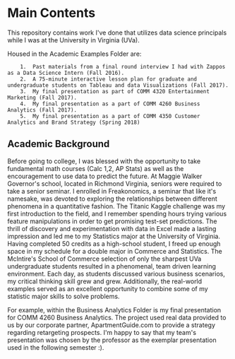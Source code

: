 # Main Contents

This repository contains work I've done that utilizes data science principals while I was at the University in Virginia (UVa).

Housed in the Academic Examples Folder are:

        1.	Past materials from a final round interview I had with Zappos as a Data Science Intern (Fall 2016).
        2.	A 75-minute interactive lesson plan for graduate and undergraduate students on Tableau and data Visualizations (Fall 2017).
        3.	My final presentation as part of COMM 4320 Entertainment Marketing (Fall 2017).
        4.	My final presentation as a part of COMM 4260 Business Analytics (Fall 2017).
        5.	My final presentation as a part of COMM 4350 Customer Analytics and Brand Strategy (Spring 2018)

## Academic Background

Before going to college, I was blessed with the opportunity to take fundamental math courses (Calc 1,2, AP Stats) as well as the encouragement to use data to predict the future. At Maggie Walker Governor's school, located in Richmond Virginia, seniors were required to take a senior seminar. I enrolled in Freakonomics, a seminar that like it's namesake, was devoted to exploring the relationships between different phenomena in a quantitative fashion. The Titanic Kaggle challenge was my first introduction to the field, and I remember spending hours trying various feature manipulations in order to get promising test-set predictions. The thrill of discovery and experimentation with data in Excel made a lasting impression and led me to my Statistics major at the University of Virginia.
Having completed 50 credits as a high-school student, I freed up enough space in my schedule for a double major in Commerce and Statistics. The McIntire's School of Commerce selection of only the sharpest UVa undergraduate students resulted in a phenomenal, team driven learning environment. Each day, as students discussed various business scenarios, my critical thinking skill grew and grew. 
Additionally, the real-world examples served as an excellent opportunity to combine some of my statistic major skills to solve problems.


For example, within the Business Analytics Folder is my final presentation for COMM 4260 Business Analytics. The project used real data provided to us by our corporate partner, ApartmentGuide.com to provide a strategy regarding retargeting prospects. I'm happy to say that my team's presentation was chosen by the professor as the exemplar presentation used in the following semester :).

